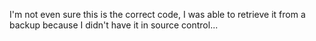 I'm not even sure this is the correct code, I was able to retrieve it from a backup because I didn't have it in source control...
